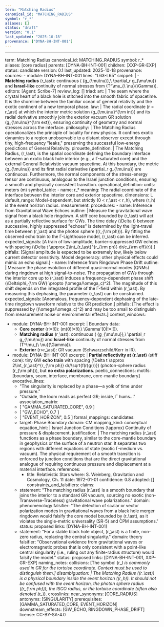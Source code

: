```yaml
---
term: "Matching Radius"
canonical_id: "MATCHING_RADIUS"
symbol: "r_*"
aliases: []
status: "draft"
version: "0.1"
last_updated: "2025-10-18"
provenance: ["DYNA-BH-INT-001"]
---
```


---
term: Matching Radius
canonical_id: MATCHING_RADIUS
symbol: r_*
aliases: [core radius]
parents: [DYNA-BH-INT-001]
children: [XXP-GR-EXP]
status: candidate
version: 0.1
last_updated: 2025-10-18
provenance:
  sources:
    - module: DYNA-BH-INT-001
      lines: "L63-L65"
      snippet: |
        - **Matching radius** \(r_\ast\): continuous \( \{g_{\mu\nu}\},\ \partial_r g_{\mu\nu}\) and **Israel-like** continuity of normal stresses from \(T^\mu_{\ \nu}(\Gamma)\).
  editors: [Agent: Scribe-7]
  review_log: []
triad:
  art: |
    The seam where the crystal heart of a black hole is stitched into the smooth fabric of spacetime. It is the shoreline between the familiar ocean of general relativity and the exotic continent of a new temporal phase.
  law: |
    The radial coordinate \(r = r_\ast\) at which the interior metric solution \(g_{\mu\nu}^{\rm int}\) and its radial derivative smoothly join the exterior vacuum GR solution \(g_{\mu\nu}^{\rm ext}\), ensuring continuity of geometry and normal stresses across the interface.
  philosophy: |
    The Matching Radius operationalizes the principle of locality for new physics. It confines exotic dynamics to a region unobservable to a distant observer except through tiny, high-frequency "leaks," preserving the successful low-energy predictions of General Relativity.
pirouette_definition: |
  The Matching Radius, \(r_\ast\), is the spatial coordinate defining the boundary interface between an exotic black hole interior (e.g., a Γ-saturated core) and the external General Relativistic vacuum spacetime. At this boundary, the metric \(g_{\mu\nu}\) and its first radial derivative \(\partial_r g_{\mu\nu}\) are continuous. Furthermore, the normal components of the stress-energy tensor are continuous, analogous to the Israel junction conditions, ensuring a smooth and physically consistent transition.
operational_definition:
  units: meters (m)
  symbol_table:
    - name: r_*
      meaning: The radial coordinate of the interface between the interior core and exterior spacetime.
      dimensions: L
      default_range: Model-dependent, but strictly \(0 < r_\ast < r_h\), where \(r_h\) is the event horizon radius.
  measurement:
    procedures:
      - name: Inference from Gravitational Wave Echoes
        outline: |
          Measure the gravitational wave signal from a black hole ringdown. A stiff core bounded by \(r_\ast\) will act as a partially reflective surface for GWs. The time delay \(\Delta t\) between successive, highly suppressed "echoes" is determined by the light-travel time between \(r_\ast\) and the photon sphere (\(r_{\rm ph}\)). By fitting the observed echo train to the Γ-Lighthouse model, \(r_\ast\) can be inferred.
        expected_signals: [A train of low-amplitude, barrier-suppressed GW echoes with spacing \(\Delta t \approx 2\int_{r_\ast}^{r_{\rm ph}} dr/c_{\rm eff}(r)\).]
        pitfalls: [Signal amplitude is expected to be extremely low, likely below current detector sensitivity. Model degeneracy: other physical effects could mimic an echo signal.]
      - name: Inference from Ringdown Phase Drift
        outline: |
          Measure the phase evolution of different quasi-normal modes (QNMs) during ringdown at high signal-to-noise. The propagation of GWs through the interior core up to \(r_\ast\) induces a frequency-dependent phase shift \(\Delta\phi_{\rm GW} \propto (\omega/\omega_c)^2\). The magnitude of this shift depends on the integrated profile of the Γ-field within \(r_\ast\). By measuring this dephasing, the parameter \(r_\ast\) can be constrained.
        expected_signals: [Anomalous, frequency-dependent dephasing of the late-time ringdown waveform relative to the GR prediction.]
        pitfalls: [The effect is suppressed by \((\omega/\omega_c)^2\) and may be too small to distinguish from measurement noise or environmental effects.]
context_windows:
  - module: DYNA-BH-INT-001
    excerpt: |
      Boundary data:
      - **Core center** \(r\!=\!0\): \(m(0)\!=\!0,\ \Gamma'(0)\!=\!0\).
      - **Matching radius** \(r_\ast\): continuous \( \{g_{\mu\nu}\},\ \partial_r g_{\mu\nu}\) and **Israel-like** continuity of normal stresses from \(T^\mu_{\ \nu}(\Gamma)\).
      - **Exterior** \(r>r_\ast\): GR vacuum (Schwarzschild/Kerr in IR).
  - module: DYNA-BH-INT-001
    excerpt: |
      **Partial reflectivity at \(r_\ast\)** (stiff core): tiny GW **echo train** with spacing \(\Delta t \approx 2\int_{r_\ast}^{r_{\rm ph}} dr/\sqrt{f(r)g(r)}\) (photon-sphere radius \(r_{\rm ph}\)), but **no extra polarizations**.
poetic_connections:
  motifs: [boundary, seam, interface, membrane, core-mantle boundary]
  evocative_lines:
    - "The singularity is replaced by a phase—a yolk of time under pressure."
    - "Outside, the loom reads as perfect GR; inside, Γ hums..."
  association_matrix:
    - [ "GAMMA_SATURATED_CORE", 0.9 ]
    - [ "GW_ECHO", 0.7 ]
    - [ "EVENT_HORIZON", 0.5 ]
formal_mappings:
  candidates:
    - target: Phase Boundary
      domain: CM
      mapping_kind: conceptual
      equation_hint: |
        Israel Junction Conditions \(\approx\) Continuity of pressure & displacement.
      justification: |
        The matching radius \(r_\ast\) functions as a phase boundary, similar to the core-mantle boundary in geophysics or the surface of a neutron star. It separates two regions with different equations of state (exotic Γ-medium vs. vacuum). The physical requirement of a smooth transition is enforced by junction conditions that are the direct gravitational analogue of requiring continuous pressure and displacement at a material interface.
      references:
        - title: Relativistic Stars
          where: S. Weinberg, Gravitation and Cosmology, Ch. 11
          date: 1972-01-01
      confidence: 0.8
  adopted: []
constraints_and_falsifiers:
  claims:
    - statement: "The matching radius \(r_\ast\) is a smooth boundary that joins the interior to a standard GR vacuum, sourcing no exotic (non-Transverse-Traceless) gravitational wave polarizations."
      domain: phenomenology
      falsifier: "The detection of scalar or vector polarization modes in gravitational waves from a black hole merger ringdown would falsify the core model bounded by \(r_\ast\), as it violates the single-metric universality (SR-5) and CPM assumptions."
      status: proposed
      links: [DYNA-BH-INT-001]
    - statement: "For a stable black hole object, \(r_\ast\) is a finite, non-zero radius, replacing the central singularity."
      domain: theory
      falsifier: "Observational evidence from gravitational waves or electromagnetic probes that is only consistent with a point-like central singularity (i.e., ruling out any finite-radius structure) would falsify the model."
      status: proposed
      links: [DYNA-BH-INT-001, XXP-GR-EXP]
naming_notes:
  collisions: [The symbol \(r_*\) is commonly used in GR for the tortoise coordinate. Context must be used to distinguish them.]
  disambiguation: |
    The Matching Radius (\(r_\ast\)) is a physical boundary *inside* the event horizon (\(r_h\)). It should not be confused with the event horizon, the photon sphere radius (\(r_{\rm ph}\)), the ISCO radius, or the tortoise coordinate (often also denoted \(r_*\)).
crosslinks:
  near_synonyms: [CORE_RADIUS]
  antonyms: [SINGULARITY]
  prerequisites: [GAMMA_SATURATED_CORE, EVENT_HORIZON]
  downstream_effects: [GW_ECHO, RINGDOWN_PHASE_DRIFT]
license: CC-BY-SA-4.0
---